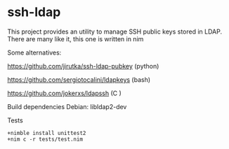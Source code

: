 # ssh-ldap
This project provides an utility to manage SSH public keys stored in LDAP.
There are many like it, this one is written in nim

Some alternatives:

https://github.com/jirutka/ssh-ldap-pubkey (python)

https://github.com/sergiotocalini/ldapkeys (bash)

https://github.com/jokerxs/ldapssh (C )


Build dependencies Debian: libldap2-dev

Tests
```
+nimble install unittest2
+nim c -r tests/test.nim
```
